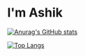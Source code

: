 # I'm Ashik

[![Anurag's GitHub stats](https://github-readme-stats.vercel.app/api?username=ashikurrahman789&show_icons=true)](https://github.com/anuraghazra/github-readme-stats)

[![Top Langs](https://github-readme-stats.vercel.app/api/top-langs/?username=ashikurrahman789)](https://github.com/anuraghazra/github-readme-stats)
